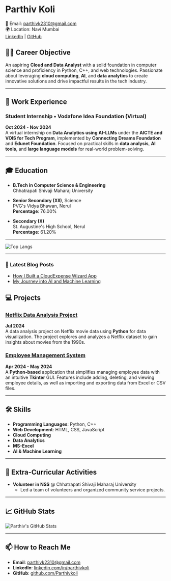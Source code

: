 # Parthiv Koli

📧 Email: parthivk2310@gmail.com  
🌍 Location: Navi Mumbai  
[LinkedIn](https://www.linkedin.com/in/parthivkoli) | [GitHub](https://github.com/Parthivkoli)

## 👨‍💻 Career Objective

An aspiring **Cloud and Data Analyst** with a solid foundation in computer science and proficiency in Python, C++, and web technologies. Passionate about leveraging **cloud computing**, **AI**, and **data analytics** to create innovative solutions and drive impactful results in the tech industry.

---

## 🏢 Work Experience

### **Student Internship • Vodafone Idea Foundation (Virtual)**  
**Oct 2024 - Nov 2024**  
A virtual internship on **Data Analytics using AI-LLMs** under the **AICTE and VOIS for Tech Program**, implemented by **Connecting Dreams Foundation** and **Edunet Foundation**. Focused on practical skills in **data analysis**, **AI tools**, and **large language models** for real-world problem-solving.

---

## 🎓 Education

- **B.Tech in Computer Science & Engineering**  
  Chhatrapati Shivaji Maharaj University

- **Senior Secondary (XII)**, Science  
  PVG's Vidya Bhawan, Nerul  
  **Percentage**: 76.00%

- **Secondary (X)**  
  St. Augustine's High School, Nerul  
  **Percentage**: 61.20%

---
![Top Langs](https://github-readme-stats.vercel.app/api/top-langs/?username=Parthivkoli&layout=compact&theme=tokyonight)

--- 
### 📌 Latest Blog Posts
- [How I Built a CloudExpense Wizard App](https://dev.to/parthivkoli/how-i-built-a-cloudexpense-wizard-app)
- [My Journey into AI and Machine Learning](https://dev.to/parthivkoli/my-journey-into-ai-and-machine-learning)

## 💻 Projects

### [**Netflix Data Analysis Project**](https://github.com/Parthivkoli/Netflix-Data-Analysis-Project)  
**Jul 2024**  
A data analysis project on Netflix movie data using **Python** for data visualization. The project explores and analyzes a Netflix dataset to gain insights about movies from the 1990s.

### [**Employee Management System**](https://github.com/Parthivkoli/Employee-Management-System)  
**Apr 2024 - May 2024**  
A **Python-based** application that simplifies managing employee data with an intuitive **Tkinter** GUI. Features include adding, deleting, and viewing employee details, as well as importing and exporting data from Excel or CSV files.

---

## 🛠 Skills

- **Programming Languages**: Python, C++
- **Web Development**: HTML, CSS, JavaScript
- **Cloud Computing**
- **Data Analytics**
- **MS-Excel**
- **AI & Machine Learning**

---

## 🏅 Extra-Curricular Activities

- **Volunteer in NSS** @ Chhatrapati Shivaji Maharaj University  
  - Led a team of volunteers and organized community service projects.

---

## 📈 GitHub Stats

![Parthiv's GitHub Stats](https://github-readme-stats.vercel.app/api?username=Parthivkoli&show_icons=true&count_private=true&hide=prs&theme=tokyonight)

---

## 📫 How to Reach Me

- **Email**: parthivk2310@gmail.com
- **LinkedIn**: [linkedin.com/in/parthivkoli](https://www.linkedin.com/in/parthivkoli)
- **GitHub**: [github.com/Parthivkoli](https://github.com/Parthivkoli)
